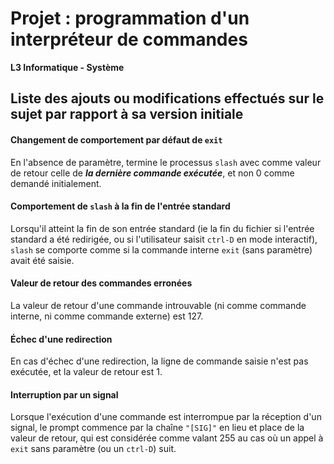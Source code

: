 # Projet : programmation d'un interpréteur de commandes

**L3 Informatique - Système**

## Liste des ajouts ou modifications effectués sur le sujet par rapport à sa version initiale

#### Changement de comportement par défaut de `exit`

En l'absence de paramètre, termine le processus `slash` avec comme valeur
de retour celle de ***la dernière commande exécutée***, et non 0 comme demandé
initialement.

#### Comportement de `slash` à la fin de l'entrée standard 

Lorsqu'il atteint la fin de son entrée standard (ie la fin du
fichier si l'entrée standard a été redirigée, ou si l'utilisateur saisit
`ctrl-D` en mode interactif), `slash` se comporte comme si la commande
interne `exit` (sans paramètre) avait été saisie.

#### Valeur de retour des commandes erronées

La valeur de retour d'une commande introuvable (ni comme commande interne, ni
comme commande externe) est 127.

#### Échec d'une redirection

En cas d'échec d'une redirection, la ligne de commande saisie n'est pas
exécutée, et la valeur de retour est 1.

#### Interruption par un signal

Lorsque l'exécution d'une commande est interrompue par la réception d'un
signal, le prompt commence par la chaîne `"[SIG]"` en lieu et place de la 
valeur de retour, qui est considérée comme valant 255 au cas où un appel
à `exit` sans paramètre (ou un `ctrl-D`) suit.

